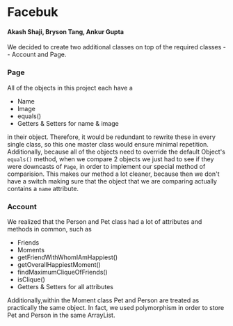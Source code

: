 # Facebuk

#### Akash Shaji, Bryson Tang, Ankur Gupta

We decided to create two additional classes on top of the required classes -- Account and Page. 

### Page
All of the objects in this project each have a

* Name
* Image
* equals()
* Getters & Setters for name & image

in their object. Therefore, it would be redundant to rewrite these in every single class, so this one master
class would ensure minimal repetition. Additionally, because all of the objects need to override the default
Object's `equals()` method, when we compare 2 objects we just had to see if they were downcasts of `Page`, in order
to implement our special method of comparision. This makes our method a lot cleaner, because then we don't have a 
switch making sure that the object that we are comparing actually contains a `name` attribute.

### Account
We realized that the Person and Pet class had a lot of attributes and methods in common, such as

* Friends
* Moments
* getFriendWithWhomIAmHappiest()
* getOverallHappiestMoment()
* findMaximumCliqueOfFriends()
* isClique()
* Getters & Setters for all attributes
 
Additionally,within the Moment class Pet and Person are treated as practically the same object. In fact, we used 
polymorphism in order to store Pet and Person in the same ArrayList. 